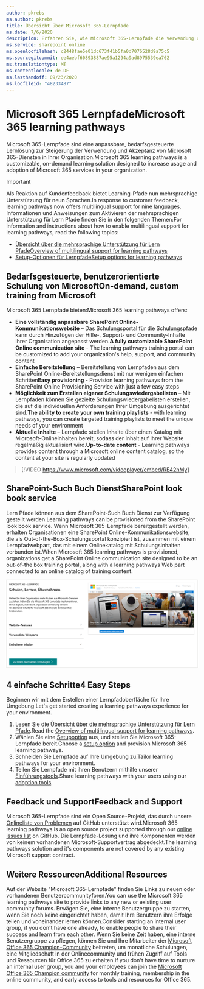 ```yaml
---
author: pkrebs
ms.author: pkrebs
title: Übersicht über Microsoft 365-Lernpfade
ms.date: 7/6/2020
description: Erfahren Sie, wie Microsoft 365-Lernpfade die Verwendung und Akzeptanz von Microsoft 365-Diensten in Ihrer Organisation beschleunigen können. Lernpfade umfassen ein benutzerdefiniertes SharePoint Online-Webpart und eine moderne Schulungswebsite zur SharePoint Online-Kommunikation, die problemlos für Ihren Microsoft 365-Mandanten bereitgestellt werden kann.
ms.service: sharepoint online
ms.openlocfilehash: c2448fae5e01dc673f41b5fa0d7076528d9a75c5
ms.sourcegitcommit: ee4aebf60893887ae95a1294a9ad8975539ea762
ms.translationtype: MT
ms.contentlocale: de-DE
ms.lasthandoff: 09/23/2020
ms.locfileid: "48233487"
---
```

# <a name="microsoft-365-learning-pathways"></a><span data-ttu-id="dd06c-104">Microsoft 365 Lernpfade</span><span class="sxs-lookup"><span data-stu-id="dd06c-104">Microsoft 365 learning pathways</span></span> 
<span data-ttu-id="dd06c-105">Microsoft 365-Lernpfade sind eine anpassbare, bedarfsgesteuerte Lernlösung zur Steigerung der Verwendung und Akzeptanz von Microsoft 365-Diensten in Ihrer Organisation.</span><span class="sxs-lookup"><span data-stu-id="dd06c-105">Microsoft 365 learning pathways is a customizable, on-demand learning solution designed to increase usage and adoption of Microsoft 365 services in your organization.</span></span>    

> [!IMPORTANT]
> <span data-ttu-id="dd06c-106">Als Reaktion auf Kundenfeedback bietet Learning-Pfade nun mehrsprachige Unterstützung für neun Sprachen.</span><span class="sxs-lookup"><span data-stu-id="dd06c-106">In response to customer feedback, learning pathways now offers multilingual support for nine languages.</span></span> <span data-ttu-id="dd06c-107">Informationen und Anweisungen zum Aktivieren der mehrsprachigen Unterstützung für Lern Pfade finden Sie in den folgenden Themen:</span><span class="sxs-lookup"><span data-stu-id="dd06c-107">For information and instructions about how to enable multilingual support for learning pathways, read the following topics:</span></span> 
>- [<span data-ttu-id="dd06c-108">Übersicht über die mehrsprachige Unterstützung für Lern Pfade</span><span class="sxs-lookup"><span data-stu-id="dd06c-108">Overview of multilingual support for learning pathways</span></span>](custom_overview_ml.md) 
>- [<span data-ttu-id="dd06c-109">Setup-Optionen für Lernpfade</span><span class="sxs-lookup"><span data-stu-id="dd06c-109">Setup options for learning pathways</span></span>](custom_setupoptions.md)  

## <a name="on-demand-custom-training-from-microsoft"></a><span data-ttu-id="dd06c-110">Bedarfsgesteuerte, benutzerorientierte Schulung von Microsoft</span><span class="sxs-lookup"><span data-stu-id="dd06c-110">On-demand, custom training from Microsoft</span></span>

<span data-ttu-id="dd06c-111">Microsoft 365 Lernpfade bieten:</span><span class="sxs-lookup"><span data-stu-id="dd06c-111">Microsoft 365 learning pathways offers:</span></span>

- <span data-ttu-id="dd06c-112">**Eine vollständig anpassbare SharePoint Online-Kommunikationswebsite** – Das Schulungsportal für die Schulungspfade kann durch Hinzufügen der Hilfe-, Support- und Community-Inhalte Ihrer Organisation angepasst werden.</span><span class="sxs-lookup"><span data-stu-id="dd06c-112">**A fully customizable SharePoint Online communication site** - The learning pathways training portal can be customized to add your organization's help, support, and community content</span></span>
- <span data-ttu-id="dd06c-113">**Einfache Bereitstellung** – Bereitstellung von Lernpfaden aus dem SharePoint Online-Bereitstellungsdienst mit nur wenigen einfachen Schritten</span><span class="sxs-lookup"><span data-stu-id="dd06c-113">**Easy provisioning** - Provision learning pathways from the SharePoint Online Provisioning Service with just a few easy steps</span></span>
- <span data-ttu-id="dd06c-114">**Möglichkeit zum Erstellen eigener Schulungswiedergabelisten** – Mit Lernpfaden können Sie gezielte Schulungswiedergabelisten erstellen, die auf die individuellen Anforderungen Ihrer Umgebung ausgerichtet sind.</span><span class="sxs-lookup"><span data-stu-id="dd06c-114">**The ability to create your own training playlists** - with learning pathways, you can create targeted training playlists to meet the unique needs of your environment</span></span>
- <span data-ttu-id="dd06c-115">**Aktuelle Inhalte** – Lernpfade stellen Inhalte über einen Katalog mit Microsoft-Onlineinhalten bereit, sodass der Inhalt auf Ihrer Website regelmäßig aktualisiert wird.</span><span class="sxs-lookup"><span data-stu-id="dd06c-115">**Up-to-date content** - Learning pathways provides content through a Microsoft online content catalog, so the content at your site is regularly updated</span></span>

> [!VIDEO https://www.microsoft.com/videoplayer/embed/RE42hMy]

## <a name="sharepoint-look-book-service"></a><span data-ttu-id="dd06c-116">SharePoint-Such Buch Dienst</span><span class="sxs-lookup"><span data-stu-id="dd06c-116">SharePoint look book service</span></span>
<span data-ttu-id="dd06c-117">Lern Pfade können aus dem SharePoint-Such Buch Dienst zur Verfügung gestellt werden.</span><span class="sxs-lookup"><span data-stu-id="dd06c-117">Learning pathways can be provisioned from the SharePoint look book service.</span></span> <span data-ttu-id="dd06c-118">Wenn Microsoft 365-Lernpfade bereitgestellt werden, erhalten Organisationen eine SharePoint Online-Kommunikationswebsite, die als Out-of-the-Box-Schulungsportal konzipiert ist, zusammen mit einem Lernpfadwebpart, das mit einem Onlinekatalog mit Schulungsinhalten verbunden ist.</span><span class="sxs-lookup"><span data-stu-id="dd06c-118">When Microsoft 365 learning pathways is provisioned, organizations get a SharePoint Online communication site designed to be an out-of-the box training portal, along with a learning pathways Web part connected to an online catalog of training content.</span></span> 

![cg-provision.png](media/cg-provision.png)

## <a name="4-easy-steps"></a><span data-ttu-id="dd06c-120">4 einfache Schritte</span><span class="sxs-lookup"><span data-stu-id="dd06c-120">4 Easy Steps</span></span>
<span data-ttu-id="dd06c-121">Beginnen wir mit dem Erstellen einer Lernpfadoberfläche für Ihre Umgebung.</span><span class="sxs-lookup"><span data-stu-id="dd06c-121">Let's get started creating a learning pathways experience for your environment.</span></span>
1. <span data-ttu-id="dd06c-122">Lesen Sie die [Übersicht über die mehrsprachige Unterstützung für Lern Pfade](custom_overview_ml.md).</span><span class="sxs-lookup"><span data-stu-id="dd06c-122">Read the [Overview of multilingual support for learning pathways](custom_overview_ml.md).</span></span> 
2. <span data-ttu-id="dd06c-123">Wählen Sie eine [Setupoption](custom_setupoptions.md) aus, und stellen Sie Microsoft 365-Lernpfade bereit.</span><span class="sxs-lookup"><span data-stu-id="dd06c-123">Choose a [setup option](custom_setupoptions.md) and provision Microsoft 365 learning pathways.</span></span>  
3. <span data-ttu-id="dd06c-124">Schneiden Sie Lernpfade auf Ihre Umgebung zu.</span><span class="sxs-lookup"><span data-stu-id="dd06c-124">Tailor learning pathways for your environment.</span></span>
4. <span data-ttu-id="dd06c-125">Teilen Sie Lernpfade mit ihren Benutzern mithilfe unserer [Einführungstools](driveadoption.md).</span><span class="sxs-lookup"><span data-stu-id="dd06c-125">Share learning pathways with your users using our [adoption tools](driveadoption.md).</span></span>

## <a name="feedback-and-support"></a><span data-ttu-id="dd06c-126">Feedback und Support</span><span class="sxs-lookup"><span data-stu-id="dd06c-126">Feedback and Support</span></span>

<span data-ttu-id="dd06c-127">Microsoft 365-Lernpfade sind ein Open Source-Projekt, das durch unsere [Onlineliste von Problemen](https://aka.ms/CustomLearningHelp) auf GitHub unterstützt wird.</span><span class="sxs-lookup"><span data-stu-id="dd06c-127">Microsoft 365 learning pathways is an open source project supported through our [online issues list](https://aka.ms/CustomLearningHelp) on GitHub.</span></span> <span data-ttu-id="dd06c-128">Die Lernpfade-Lösung und ihre Komponenten werden von keinem vorhandenen Microsoft-Supportvertrag abgedeckt.</span><span class="sxs-lookup"><span data-stu-id="dd06c-128">The learning pathways solution and it's components are not covered by any existing Microsoft support contract.</span></span>  

## <a name="additional-resources"></a><span data-ttu-id="dd06c-129">Weitere Ressourcen</span><span class="sxs-lookup"><span data-stu-id="dd06c-129">Additional Resources</span></span>
<span data-ttu-id="dd06c-130">Auf der Website "Microsoft 365-Lernpfade" finden Sie Links zu neuen oder vorhandenen Benutzercommunityforen.</span><span class="sxs-lookup"><span data-stu-id="dd06c-130">You can use the Microsoft 365 learning pathways site to provide links to any new or existing user community forums.</span></span> <span data-ttu-id="dd06c-131">Erwägen Sie, eine interne Benutzergruppe zu starten, wenn Sie noch keine eingerichtet haben, damit Ihre Benutzern ihre Erfolge teilen und voneinander lernen können.</span><span class="sxs-lookup"><span data-stu-id="dd06c-131">Consider starting an internal user group, if you don't have one already, to enable people to share their success and learn from each other.</span></span>  <span data-ttu-id="dd06c-132">Wenn Sie keine Zeit haben, eine interne Benutzergruppe zu pflegen, können Sie und Ihre Mitarbeiter der [Microsoft Office 365 Champion-Community](https://aka.ms/O365Champions) beitreten, um monatliche Schulungen, eine Mitgliedschaft in der Onlinecommunity und frühen Zugriff auf Tools und Ressourcen für Office 365 zu erhalten.</span><span class="sxs-lookup"><span data-stu-id="dd06c-132">If you don't have time to nurture an internal user group, you and your employees can join the [Microsoft Office 365 Champion community](https://aka.ms/O365Champions) for monthly training, membership in the online community, and early access to tools and resources for Office 365.</span></span>